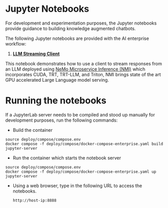 # Jupyter Notebooks
For development and experimentation purposes, the Jupyter notebooks provide guidance to building knowledge augmented chatbots.

The following Jupyter notebooks are provided with the AI enterprise workflow:

1. [**LLM Streaming Client**](../../notebooks/01-nemo-inference-ms-llm-streaming-client.ipynb)

This notebook demonstrates how to use a client to stream responses from an LLM deployed using [NeMo Microservice Inference (NMI)](https://registry.ngc.nvidia.com/orgs/ohlfw0olaadg/teams/ea-participants/containers/nemollm-inference-ms) which incorporates CUDA, TRT, TRT-LLM, and Triton, NMI brings state of the art GPU accelerated Large Language model serving.


# Running the notebooks
If a JupyterLab server needs to be compiled and stood up manually for development purposes, run the following commands:
- Build the container
```
source deploy/compose/compose.env
docker compose -f deploy/compose/docker-compose-enterprise.yaml build jupyter-server
```
- Run the container which starts the notebook server
```
source deploy/compose/compose.env
docker compose -f deploy/compose/docker-compose-enterprise.yaml up jupyter-server
```
- Using a web browser, type in the following URL to access the notebooks.

    ``http://host-ip:8888``
